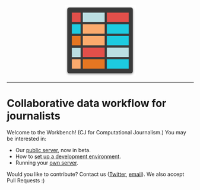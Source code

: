 <div align="center">
  <img src="https://github.com/CJWorkbench/cjworkbench/blob/master/assets/images/app-icons/android-chrome-192x192.png"><br>
</div>

-----------------

#  Collaborative data workflow for journalists

Welcome to the Workbench! (CJ for Computational Journalism.) You may be interested in:

- Our [public server](http://workbenchdata.com), now in beta.
- How to [set up a development environment](https://github.com/jstray/cjworkbench/wiki/Setting-up-a-development-environment).
- Running your [own server](https://github.com/jstray/cjworkbench/wiki/Deployment).

Would you like to contribute? Contact us ([Twitter](https://twitter.com/cjworkbench), [email](mailto:hello@workbenchdata.com)). We also accept Pull Requests :)
